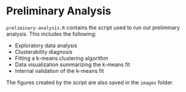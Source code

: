 # Preliminary Analysis

`preliminary-analysis.R` contains the script used to run out preliminary analysis. This includes the following: 
* Exploratory data analysis
* Clusterability diagnosis
* Fitting a k-means clustering algorithm 
* Data visualization summarizing the k-means fit 
* Internal validation of the k-means fit

The figures created by the script are also saved in the `images` folder. 


